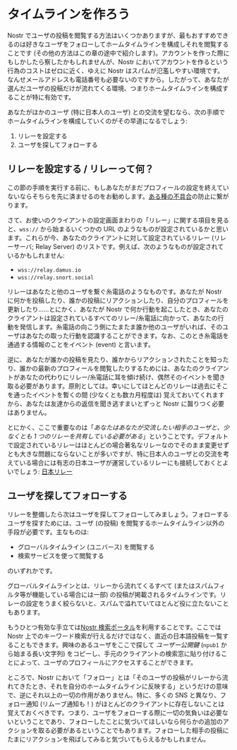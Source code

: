 # タイムラインを作ろう

Nostr でユーザの投稿を閲覧する方法はいくつかありますが、最もおすすめできるのは好きなユーザをフォローしてホームタイムラインを構成しそれを閲覧することです (その他の方法はこの章の途中で紹介します)。アカウントを作った際にもしかしたら察したかもしれませんが、Nostr においてアカウントを作るという行為のコストはゼロに近く、ゆえに Nostr はスパムが氾濫しやすい環境です。なんせメールアドレスも電話番号も必要ないのですから。したがって、あなたが選んだユーザの投稿だけが流れてくる環境、つまりホームタイムラインを構成することが特に有効です。

あなたがほかのユーザ (特に日本人のユーザ) との交流を望むなら、次の手順でホームタイムラインを構成していくのがその早道になるでしょう:

1. リレーを設定する
2. ユーザを探してフォローする

## リレーを設定する / リレーって何？

この節の手順を実行する前に、もしあなたがまだプロフィールの設定を終えていないならそちらを先に済ませるのをお勧めします。[ある種の不具合](./faq/cannot-see-profile.md)の防止に繋がります。

さて、お使いのクライアントの設定画面まわりの「リレー」に関する項目を見ると、`wss://` から始まるいくつかの URL のようなものが設定されているかと思います。これらが今、あなたのクライアントに対して設定されているリレー (リレーサーバ; Relay Server) のリストです。例えば、次のようなものが設定されているかもしれません:

- `wss://relay.damus.io`
- `wss://relay.snort.social`

リレーはあなたと他のユーザを繋ぐ糸電話のようなものです。あなたが Nostr に何かを投稿したり、誰かの投稿にリアクションしたり、自分のプロフィールを更新したり……とにかく、あなたが Nostr で何か行動を起こしたとき、あなたのクライアントは設定されているすべてのリレー/糸電話に向かって、あなたの行動を発信します。糸電話の向こう側にたまたま誰か他のユーザがいれば、そのユーザはあなたの取った行動を認識することができます。なお、このとき糸電話を通過する情報のことをイベント (event) と言います。

逆に、あなたが誰かの投稿を見たり、誰かからリアクションされたことを知ったり、誰かの最新のプロフィールを閲覧したりするためには、あなたのクライアントがあなたの代わりにリレー/糸電話に耳を傾け続け、偶然そのイベントを聞き取る必要があります。原則としては。幸いにしてほとんどのリレーは過去にそこを通ったイベントを暫くの間 (少なくとも数カ月程度は) 覚えておいてくれますから、あなたは友達からの返信を聞き逃すまいとずっと Nostr に齧りつく必要はありません。

とにかく、ここで重要なのは「_あなたはあなたが交流したい相手のユーザと、少なくとも 1 つのリレーを共有している必要がある_」ということです。デフォルトで設定されているリレーはほとんどの場合著名なリレーなのでそのまま変更せずとも大きな問題にならないことが多いですが、特に日本人のユーザとの交流を考えている場合には有志の日本ユーザが運営しているリレーにも接続しておくとよいでしょう: [日本リレー](https://scrapbox.io/nostr/%E6%97%A5%E6%9C%AC%E3%83%AA%E3%83%AC%E3%83%BC)

## ユーザを探してフォローする

リレーを整備したら次はユーザを探してフォローしてみましょう。フォローするユーザを探すためには、ユーザ (の投稿) を閲覧するホームタイムライン以外の手段が必要です。主なものは:

- グローバルタイムライン (ユニバース) を閲覧する
- 検索サービスを使って閲覧する

のいずれかです。

グローバルタイムラインとは、リレーから流れてくるすべて (またはスパムフィルタ等が機能している場合には一部) の投稿が掲載されるタイムラインです。リレーの設定をうまく絞らないと、スパムで溢れていてほとんど役に立たないこともあります。

もうひとつ有効な手立ては[Nostr 検索ポータル](https://nostr.hoku.in/)を利用することです。ここでは Nostr 上でのキーワード検索が行えるだけではなく、直近の日本語投稿を一覧することもできます。興味のあるユーザをここで探して _ユーザー公開鍵_ (`npub1` から始まる長い文字列) をコピーし、手元のクライアントの検索窓に貼り付けることによって、ユーザのプロフィールにアクセスすることができます。

ところで、Nostr において「フォロー」とは「そのユーザの投稿がリレーから流れてきたとき、それを自分のホームタイムラインに反映する」というだけの意味で、逆にそれ以上の一切の作用がありません。特に、多くの SNS と異なり、フォロー通知 (リムーブ通知も！) がほとんどのクライアントに存在しないことは覚えておくべきです。つまり、ユーザをフォローする際に一切の気負いは必要ないということであり、フォローしたことに気づいてほしいなら何らかの追加のアクションを取る必要があるということでもあります。フォローした相手の投稿にたまにリアクションを飛ばしてみると気づいてもらえるかもしれません。
